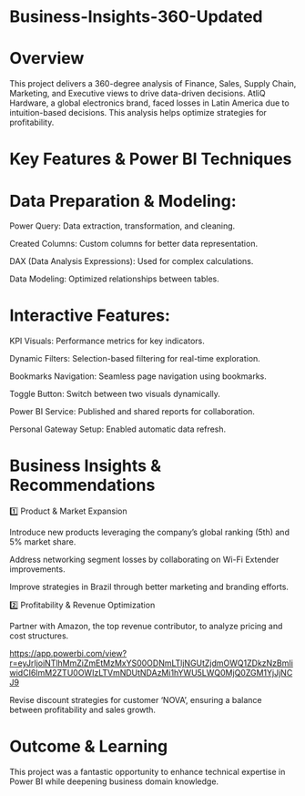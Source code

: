 # Business-Insights-360-Updated


# Overview

This project delivers a 360-degree analysis of Finance, Sales, Supply Chain, Marketing, and Executive views to drive data-driven decisions. AtliQ Hardware, a global electronics brand, faced losses in Latin America due to intuition-based decisions. This analysis helps optimize strategies for profitability.

 # Key Features & Power BI Techniques

 # Data Preparation & Modeling:

Power Query: Data extraction, transformation, and cleaning.

Created Columns: Custom columns for better data representation.

DAX (Data Analysis Expressions): Used for complex calculations.

Data Modeling: Optimized relationships between tables.

 # Interactive Features:

KPI Visuals: Performance metrics for key indicators.

Dynamic Filters: Selection-based filtering for real-time exploration.

Bookmarks Navigation: Seamless page navigation using bookmarks.

Toggle Button: Switch between two visuals dynamically.

Power BI Service: Published and shared reports for collaboration.

Personal Gateway Setup: Enabled automatic data refresh.

 # Business Insights & Recommendations

1️⃣ Product & Market Expansion

Introduce new products leveraging the company’s global ranking (5th) and 5% market share.

Address networking segment losses by collaborating on Wi-Fi Extender improvements.

Improve strategies in Brazil through better marketing and branding efforts.

2️⃣ Profitability & Revenue Optimization

Partner with Amazon, the top revenue contributor, to analyze pricing and cost structures.


https://app.powerbi.com/view?r=eyJrIjoiNTlhMmZiZmEtMzMxYS00ODNmLTljNGUtZjdmOWQ1ZDkzNzBmIiwidCI6ImM2ZTU0OWIzLTVmNDUtNDAzMi1hYWU5LWQ0MjQ0ZGM1YjJjNCJ9

Revise discount strategies for customer ‘NOVA’, ensuring a balance between profitability and sales growth.

 # Outcome & Learning

This project was a fantastic opportunity to enhance technical expertise in Power BI while deepening business domain knowledge.
